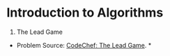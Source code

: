 # Introduction to Algorithms

1. The Lead Game
* Problem Source: [CodeChef: The Lead Game](https://www.codechef.com/problems/TLG). *
